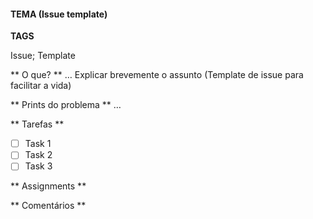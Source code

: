 #### TEMA (Issue template)

**TAGS**

Issue; Template

** O que? **
… Explicar brevemente o assunto (Template de issue para facilitar a vida)

** Prints do problema **
…

** Tarefas **
- [ ] Task 1
- [ ] Task 2
- [ ] Task 3

** Assignments **

** Comentários **
